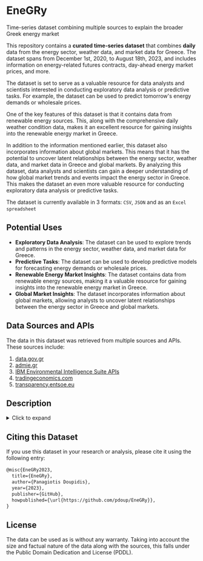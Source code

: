 # EneGRy
Time-series dataset combining multiple sources to explain the broader Greek energy market

This repository contains a **curated time-series dataset** that combines **daily** data from the energy sector, weather data, and market data for Greece. The dataset spans from December 1st, 2020, to August 18th, 2023, and includes information on energy-related futures contracts, day-ahead energy market prices, and more.

The dataset is set to serve as a valuable resource for data analysts and scientists interested in conducting exploratory data analysis or predictive tasks. For example, the dataset can be used to predict tomorrow's energy demands or wholesale prices.

One of the key features of this dataset is that it contains data from renewable energy sources. This, along with the comprehensive daily weather condition data, makes it an excellent resource for gaining insights into the renewable energy market in Greece.

In addition to the information mentioned earlier, this dataset also incorporates information about global markets. This means that it has the potential to uncover latent relationships between the energy sector, weather data, and market data in Greece and global markets. By analyzing this dataset, data analysts and scientists can gain a deeper understanding of how global market trends and events impact the energy sector in Greece. This makes the dataset an even more valuable resource for conducting exploratory data analysis or predictive tasks.

The dataset is currently available in 3 formats: `CSV`, `JSON` and as an `Excel spreadsheet`
## Potential Uses

- **Exploratory Data Analysis**: The dataset can be used to explore trends and patterns in the energy sector, weather data, and market data for Greece.
- **Predictive Tasks**: The dataset can be used to develop predictive models for forecasting energy demands or wholesale prices.
- **Renewable Energy Market Insights**: The dataset contains data from renewable energy sources, making it a valuable resource for gaining insights into the renewable energy market in Greece.
- **Global Market Insights**: The dataset incorporates information about global markets, allowing analysts to uncover latent relationships between the energy sector in Greece and global markets.

## Data Sources and APIs

The data in this dataset was retrieved from multiple sources and APIs. These sources include:

1. [data.gov.gr](https://data.gov.gr/)
2. [admie.gr](https://www.admie.gr/)
3. [IBM Environmental Intelligence Suite APIs](https://www.ibm.com/products/environmental-intelligence-suite/apis)
4. [tradingeconomics.com](https://tradingeconomics.com/)
5. [transparency.entsoe.eu](https://transparency.entsoe.eu/)

## Description

<details>
  <summary>Click to expand</summary>
  
  |Feature|Type|Unit|Description|
| :------------ | :------------ | :------------ | :------------ |
|temp_min|int|`°C`|Minimum recorded temperature ; station `LGAV`, Spata, Attica, Greece|
|temp_max|int|`°C`|Maximum recorded temperature ; station `LGAV`, Spata, Attica, Greece|
|temp_avg|float|`°C`|Daily average temperature ; station `LGAV`, Spata, Attica, Greece|
|wx_phrase_most_freq|string|-|Most prominent expected weather conditions throughout that day (e.g., `Fair`, `Partly Cloudy`, `Light Rain`)|
|dewPt_min|int|`°C`|Minimum temperature at dew-point ; station `LGAV`, Spata, Attica, Greece|
|dewPt_max|int|`°C`|Maximum temperature at dew-point ; station `LGAV`, Spata, Attica, Greece|
|dewPt_avg|float|`°C`|Daily average temperature at dew-point ; station `LGAV`, Spata, Attica, Greece|
|heat_index_min|int|`°C`|Minimum recorded HI ; station `LGAV`, Spata, Attica, Greece. (HI: human-perceived equivalent temperature)|
|heat_index_max|int|`°C`|Maximum recorded HI ; station `LGAV`, Spata, Attica, Greece.|
|heat_index_avg|float|`°C`|Daily average HI ; station `LGAV`, Spata, Attica, Greece.|
|rh_min|int|`%`|Minimum relative-humidity ; station `LGAV`, Spata, Attica, Greece. Ranges from `0` to `100`|
|rh_max|int|`%`|Maximum relative-humidity ; station `LGAV`, Spata, Attica, Greece. Ranges from `0` to `100`|
|rh_avg|float|`%)`|Daily average relative-humidity ; station `LGAV`, Spata, Attica, Greece. Ranges from `0` to `100`|
|pressure_avg|float|`hPa/mbar`|Daily average atmospheric pressure ; station `LGAV`, Spata, Attica, Greece|
|vis_avg|int|`km (kilometer)`|Daily average visibility ; station `LGAV`, Spata, Attica, Greece|
|wdir_avg|int|`degrees (°)`|Daily average wind direction; station `LGAV`, Spata, Attica, Greece|
|wdir_cardinal_most_freq|string|-|Daily average secondary intercardinal directions (e.g., `SSW`, `VAR`, `NNW`); station `LGAV`, Spata, Attica, Greece|
|gust_max|int|`km/h`|Maximum recorded wind gusts; station `LGAV`, Spata, Attica, Greece|
|wspd_min|int|`km/h`|Minimum wind speed ; station `LGAV`, Spata, Attica, Greece|
|wspd_max|int|`km/h`|Maximum wind speed ; station `LGAV`, Spata, Attica, Greece|
|wspd_avg|float|`km/h`|Daily average wind speed ; station `LGAV`, Spata, Attica, Greece|
|uv_desc_least_freq|string|-|Least prominent ultraviolet-index for the day (e.g., `Low`, `Moderate`) ; station `LGAV`, Spata, Attica, Greece|
|uv_desc_most_freq|string|-|Most prominent ultraviolet-index for the day (e.g., `Low`, `Moderate`) ; station `LGAV`, Spata, Attica, Greece|
|uv_index_min|int|`scale (0-11+)`|Lowest recorded UV index; station `LGAV`, Spata, Attica, Greece|
|uv_index_max|int|`scale (0-11+)`|Highest recorded UV index; station `LGAV`, Spata, Attica, Greece|
|clds_most_freq|string|-|Most observed sky cloud coverage; station `LGAV`, Spata, Attica, Greece. ![More info](https://github.com/pdoup/EneGRy/blob/main/images/clouds_exp.png)|
|gas_load|int|`MWh`|Total gas load on the energy grid `GR`|
|wind_power_load|int|`MWh`|Load attributed to wind power generators `GR`|
|renewable_energy_load|int|`MWh`|Load attributed to renewable energy sources available on the power grid `GR`|
|net_imports|int|`MWh`|Total (`Imported` - `Exported`) energy balance `GR`|
|coal_load|int|`MWh`|Load attributed to traditional coal-fired plants available on the power grid `GR`|
|natural_gas_load|int|`MWh`|Total natural gas load on the energy grid `GR`|
|hydropower_load|int|`MWh`|Load on the energy grid from hydroelectric sources `GR`|
|gross_energy_load|int|`MWh`|Represents the quantity of energy necessary to satisfy domestic energy demands `GR`|
|renewable_energy_production|int|`MWh`|Total power produced by renewable energy sources `GR`|
|day_ahead_market_avg_clearing_price|float|`EUR / MWh`|For every market time  unit (typically `1H`) the day-ahead prices in each bidding zone (Currency/MWh) `GR`. The hourly clearing prices are aggregated to a daily average, meant to represent the daily mean wholesale price|
|wind_energy_index|float|`USD`|Tracks the performance of publicly traded companies in the wind energy sector as well as those businesses that do not produce energy but make most of their revenues by providing goods and services to the wind energy industry.|
|wind_energy_index_pct_change|float|`%`|Daily shift in the wind index expressed as a percentage.|
|wind_energy_index_change|float|-|Daily shift in the wind index expressed as the numeric difference (`current_index` - `previous_index`).|
|solar_energy_index|float|`USD`|Tracks the performance of publicly traded companies in the solar energy sector as well as those businesses that do not produce energy but make most of their revenues by providing goods and services to the solar energy industry.|
|solar_energy_index_pct_change|float|`%`|Daily shift in the solar index expressed as a percentage.|
|solar_energy_index_change|float|-|Daily shift in the solar index expressed as the numeric difference (`current_index` - `previous_index`).|
|heating_oil_futures_US|float|`USD`|Heating oil, also known as No. 2 fuel oil futures.|
|heating_oil_futures_US_pct_change|float|`%`|Daily shift in the heating oil futures contracts expressed as a percentage.|
|heating_oil_futures_US_change|float|-|Daily shift in the heating oil futures contracts prices expressed as the numeric difference (`current` - `previous`).|
|carbon_permits_EU|float|`EUR`|Sourced from the European Union Emissions Trading System (EU ETS). Allowances for carbon emissions are first allocated considering EU directives for the maximum amount of greenhouse gases that can be emitted (can be traded).|
|carbon_permits_EU_pct_change|float|`%`|Daily shift in the allowances price for carbon emissions expressed as a percentage.|
|carbon_permits_EU_change|float|-|Daily shift in the allowances price for carbon emissions expressed as the numeric difference (`current` - `previous`).|
|coal_futures|float|`USD`|Newcastle coal futures. The standard GC Newcastle contact listed on Intercontinental Exchange (ICE) weights 1,000 metric tonnes.|
|coal_futures_pct_change|float|`%`|Daily shift in the coal futures contracts expressed as a percentage.|
|coal_futures_change|float|-|Daily shift in the coal futures contracts prices expressed as the numeric difference (`current` - `previous`).|
|natural_gas_eu_dutch_ttf_prices|float|`EUR/MWh`|Dutch TTF Gas. European benchmark for gas prices stipulating physical delivery as part of the agreement.|
|natural_gas_eu_dutch_ttf_prices_pct_change|float|`%`|Daily shift in the Dutch TTF Gas contracts expressed as a percentage.|
|natural_gas_eu_dutch_ttf_prices_change|float|-|Daily shift in the Dutch TTF Gas contracts prices expressed as the numeric difference (`current` - `previous`).|
|wti_crude_oil_futures|float|`USD/Bbl`|West Texas Intermediate (WTI) benchmark for US crude.|
|wti_crude_oil_futures_pct_change|float|`%`|Daily shift in the WTI futures contracts expressed as a percentage.|
|wti_crude_oil_futures_change|float|-|Daily shift in the WTI futures contracts expressed as the numeric difference (`current` - `previous`).|  
</details>

## Citing this Dataset

If you use this dataset in your research or analysis, please cite it using the following entry:

```
@misc{EneGRy2023,
  title={EneGRy},
  author={Panagiotis Doupidis},
  year={2023},
  publisher={GitHub},
  howpublished={\url{https://github.com/pdoup/EneGRy}},
}
```

## License

The data can be used as is without any warranty. Taking into account the size and factual nature of the data along with the sources, this falls under the Public Domain Dedication and License (PDDL).
